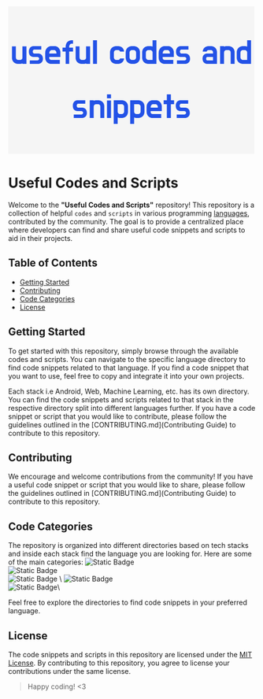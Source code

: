 ![Banner](public/useful_codes_and_snippets.png)

# **Useful Codes and Scripts**

Welcome to the **"Useful Codes and Scripts"** repository! This repository is a collection of helpful `codes` and `scripts` in various programming [languages](#languages), contributed by the community. 
The goal is to provide a centralized place where developers can find and share useful code snippets and scripts to aid in their projects.

## Table of Contents

- [Getting Started](#getting-started)
- [Contributing](#contributing)
- [Code Categories](#code-categories)
- [License](#license)

## Getting Started

To get started with this repository, simply browse through the available codes and scripts. You can navigate to the specific language directory to find code snippets related to that language. If you find a code snippet that you want to use, feel free to copy and integrate it into your own projects.

Each stack i.e Android, Web, Machine Learning, etc. has its own directory. You can find the code snippets and scripts related to that stack in the respective directory split into different languages further. If you have a code snippet or script that you would like to contribute, please follow the guidelines outlined in the [CONTRIBUTING.md](Contributing Guide) to contribute to this repository.

## Contributing

We encourage and welcome contributions from the community! If you have a useful code snippet or script that you would like to share, please follow the guidelines outlined in [CONTRIBUTING.md](Contributing Guide) to contribute to this repository.

## Code Categories

The repository is organized into different directories based on tech stacks and inside each stack find the language you are looking for. Here are some of the main categories:
![Static Badge](https://img.shields.io/badge/python-django-red) \
![Static Badge](https://img.shields.io/badge/Golang-Go-brightred) \
![Static Badge](https://img.shields.io/badge/Typescript-TS-blue) \ 
![Static Badge](https://img.shields.io/badge/HTML-%3C%2F%3E-purple)\
![Static Badge](https://img.shields.io/badge/C-C%2B%2B-white)\

Feel free to explore the directories to find code snippets in your preferred language.



## License

The code snippets and scripts in this repository are licensed under the [MIT License](LICENSE). By contributing to this repository, you agree to license your contributions under the same license.

>Happy coding! <3
